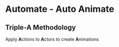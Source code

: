 # Automate - Auto Animate

## Triple-A Methodology

Apply **A**ctions to **A**ctors to create **A**nimations
